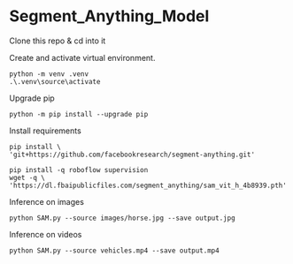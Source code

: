 # Segment_Anything_Model

Clone this repo & cd into it

Create and activate virtual environment.
```
python -m venv .venv
.\.venv\source\activate
```

Upgrade pip
```
python -m pip install --upgrade pip
```

Install requirements
```
pip install \
'git+https://github.com/facebookresearch/segment-anything.git'

pip install -q roboflow supervision
wget -q \
'https://dl.fbaipublicfiles.com/segment_anything/sam_vit_h_4b8939.pth'
```

Inference on images
```
python SAM.py --source images/horse.jpg --save output.jpg
```

Inference on videos
```
python SAM.py --source vehicles.mp4 --save output.mp4
```
